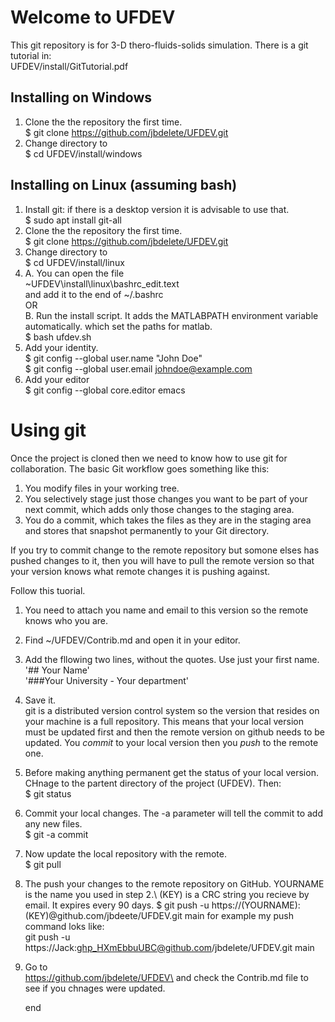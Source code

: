 # Welcome to UFDEV
This git repository is for 3-D thero-fluids-solids simulation.
There is a git tutorial in:\
	UFDEV/install/GitTutorial.pdf
## Installing on Windows
1. Clone the the repository the first time.\
  $ git clone https://github.com/jbdelete/UFDEV.git
2. Change directory to\
  $ cd UFDEV/install/windows


## Installing on Linux (assuming bash)
1. Install git: if there is a desktop version it is advisable to use that.\
  $ sudo apt install git-all
1. Clone the the repository the first time.\
  $ git clone https://github.com/jbdelete/UFDEV.git
2. Change directory to\
  $ cd UFDEV/install/linux
3. A. You can open the file\
   ~UFDEV\install\linux\bashrc_edit.text\
   and add it to the end of ~/.bashrc\
OR\
   B. Run the install script. It adds the MATLABPATH environment variable automatically. 
   which set the paths for matlab.\
  $ bash ufdev.sh
4. Add your identity.\
	$ git config --global user.name "John Doe"\
	$ git config --global user.email johndoe@example.com
5. Add your editor\
	$ git config --global core.editor emacs
	
# Using git

Once the project is cloned then we need to know how to use git for collaboration.
The basic Git workflow goes something like this:
1. You modify files in your working tree.
2. You selectively stage just those changes you want to be part of your next commit, which adds
only those changes to the staging area.
3. You do a commit, which takes the files as they are in the staging area and stores that snapshot
permanently to your Git directory.

If you try to commit change to the remote repository but somone elses has
pushed changes to it, then you will have to pull the remote version so that your version 
knows what remote changes it is pushing against.

Follow this tuorial.

1. You need to attach you name and email to this version so the remote knows who you are.

1. Find ~/UFDEV/Contrib.md and open it in your editor.
2. Add the fllowing two lines, without the quotes. Use just your first name.\
	'## Your Name'\
	'###Your University - Your department'
3. Save it.\
	git is a distributed version control system so the version that resides on your machine is a full repository.
	This means that your local version must be updated first and then the remote version on github needs to be updated.
	You *commit* to your local version then you *push* to the remote one.
4. Before making anything permanent get the status of your local version. CHnage to the partent directory of the project (UFDEV). Then:\
   $ git status
5. Commit your local changes. The -a parameter will tell the commit to add any new files.\
   $ git -a commit 
6. Now update the local repository with the remote.\
   $ git pull
7. The push your changes to the remote repository on GitHub. YOURNAME is the name you used in step 2.\ (KEY) is a CRC string you recieve by email. It expires every 90 days.
   $ git push -u https://(YOURNAME):(KEY)@github.com/jbdeete/UFDEV.git main
   for example my push command loks like:\
   git push -u https://Jack:ghp_HXmEbbuUBC@github.com/jbdelete/UFDEV.git main
9. Go to\
   https://github.com/jbdelete/UFDEV\
   and check the Contrib.md file to see if you chnages were updated.





   end


 

